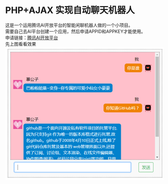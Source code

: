# PHP+AJAX 实现自动聊天机器人
这是一个运用腾讯AI开放平台的智能闲聊机器人做的一个小项目。  
需要自己去AI平台创建一个应用，然后申请APPID和APPKEY才能使用。  
申请链接：[腾讯AI开放平台](https://ai.qq.com/)  
先上图看看效果  
![聊天](https://raw.githubusercontent.com/MuGongziya/Chat-robot/master/images/liaotian.png) 
